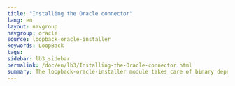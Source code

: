```yaml
---
title: "Installing the Oracle connector"
lang: en
layout: navgroup
navgroup: oracle
source: loopback-oracle-installer
keywords: LoopBack
tags:
sidebar: lb3_sidebar
permalink: /doc/en/lb3/Installing-the-Oracle-connector.html
summary: The loopback-oracle-installer module takes care of binary dependencies and simplifies the process of installing the Oracle connector.
---
```


